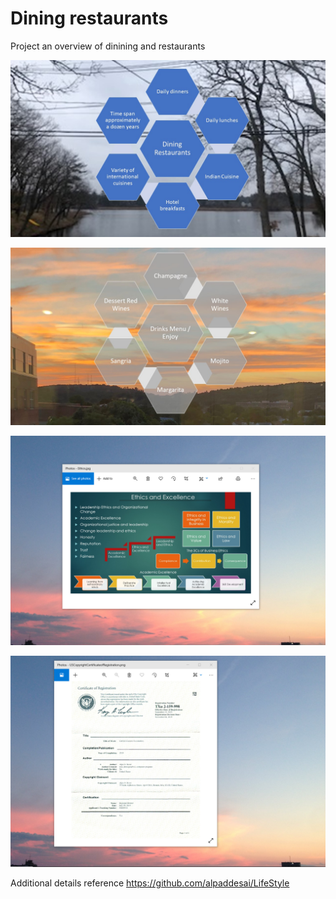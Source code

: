 # Dining restaurants

Project an overview of dinining and restaurants

![image](DiningRestaurantsI.jpg)

![image](AlcholicBeverages.jpg)

![image](EthicsandExcellence.png)

![image](USCopyrightCertificate.png)

Additional details reference https://github.com/alpaddesai/LifeStyle
